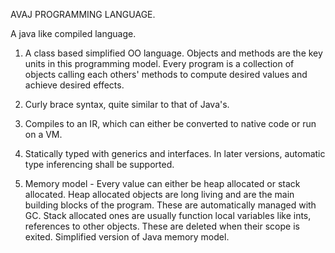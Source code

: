 AVAJ PROGRAMMING LANGUAGE.

A java like compiled language.

1.  A class based simplified OO language. Objects and methods are the key units
    in this programming model. Every program is a collection of objects calling
    each others' methods to compute desired values and achieve desired effects.

2.  Curly brace syntax, quite similar to that of Java's.

3.  Compiles to an IR, which can either be converted to native code or run on a
    VM.

4.  Statically typed with generics and interfaces. In later versions, automatic
    type inferencing shall be supported.

5.  Memory model - Every value can either be heap allocated or stack allocated.
    Heap allocated objects are long living and are the main building blocks of
    the program. These are automatically managed with GC. Stack allocated ones
    are usually function local variables like ints, references to other objects.
    These are deleted when their scope is exited. Simplified version of Java
    memory model.
